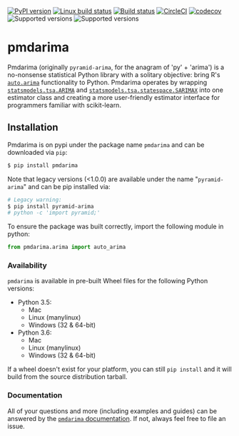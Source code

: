 [![PyPI version](https://badge.fury.io/py/pmdarima.svg)](https://badge.fury.io/py/pmdarima)
[![Linux build status](https://travis-ci.org/tgsmith61591/pmdarima.svg?branch=master)](https://travis-ci.org/tgsmith61591/pmdarima)
[![Build status](https://ci.appveyor.com/api/projects/status/0ntddrmtrdopt5rf?svg=true)](https://ci.appveyor.com/project/tgsmith61591/pmdarima)
[![CircleCI](https://circleci.com/gh/tgsmith61591/pmdarima.svg?style=svg)](https://circleci.com/gh/tgsmith61591/pmdarima)
[![codecov](https://codecov.io/gh/tgsmith61591/pmdarima/branch/master/graph/badge.svg)](https://codecov.io/gh/tgsmith61591/pmdarima)
![Supported versions](https://img.shields.io/badge/python-3.5-blue.svg)
![Supported versions](https://img.shields.io/badge/python-3.6-blue.svg)

# pmdarima

Pmdarima (originally `pyramid-arima`, for the anagram of 'py' + 'arima') is a no-nonsense statistical Python library with a solitary objective: bring R's
[`auto.arima`](https://www.rdocumentation.org/packages/forecast/versions/7.3/topics/auto.arima)
functionality to Python. Pmdarima operates by wrapping
[`statsmodels.tsa.ARIMA`](https://github.com/statsmodels/statsmodels/blob/master/statsmodels/tsa/arima_model.py) and
[`statsmodels.tsa.statespace.SARIMAX`](https://github.com/statsmodels/statsmodels/blob/master/statsmodels/tsa/statespace/sarimax.py)
into one estimator class and creating a more user-friendly estimator interface for programmers familiar with scikit-learn.


## Installation

Pmdarima is on pypi under the package name `pmdarima` and can be downloaded via `pip`:

```bash
$ pip install pmdarima
```

Note that legacy versions (<1.0.0) are available under the name "`pyramid-arima`" and
can be pip installed via:

```bash
# Legacy warning:
$ pip install pyramid-arima
# python -c 'import pyramid;'
```

To ensure the package was built correctly, import the following module in python:

```python
from pmdarima.arima import auto_arima
```


### Availability

`pmdarima` is available in pre-built Wheel files for the following Python versions:

* Python 3.5:
  * Mac
  * Linux (manylinux)
  * Windows (32 & 64-bit)
* Python 3.6:
  * Mac
  * Linux (manylinux)
  * Windows (32 & 64-bit)
  
If a wheel doesn't exist for your platform, you can still `pip install` and it will
build from the source distribution tarball.


### Documentation

All of your questions and more (including examples and guides) can be answered
by the [`pmdarima` documentation](https://www.alkaline-ml.com/pmdarima). If not,
always feel free to file an issue.

